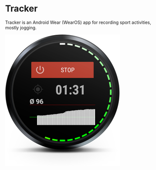 Tracker
=======

Tracker is an Android Wear (WearOS) app for recording sport activities, mostly jogging.

![Main Screen](Screenshots/device-2020-08-16-155128.png)
